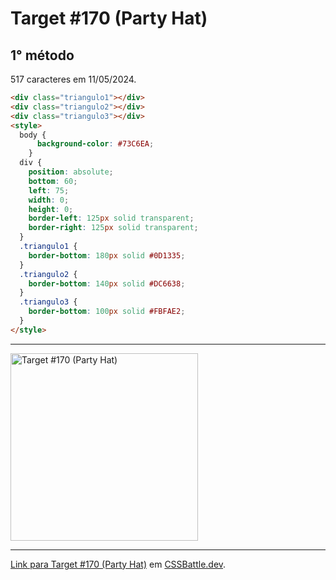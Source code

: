 # Target #170 (Party Hat)

## 1° método

517 caracteres em 11/05/2024.

```HTML
<div class="triangulo1"></div>
<div class="triangulo2"></div>
<div class="triangulo3"></div>
<style>
  body {
      background-color: #73C6EA;
    }
  div {
    position: absolute;
    bottom: 60;
    left: 75;
    width: 0;
    height: 0;
    border-left: 125px solid transparent;
    border-right: 125px solid transparent;
  }
  .triangulo1 {
    border-bottom: 180px solid #0D1335;
  }
  .triangulo2 {
    border-bottom: 140px solid #DC6638;
  }
  .triangulo3 {
    border-bottom: 100px solid #FBFAE2;
  }
</style>
```

---
<img src="https://cssbattle.dev/targets/170.png" title="Target #170 (Party Hat)" width="300px">

---

[Link para Target #170 (Party Hat)](https://cssbattle.dev/play/170) em [CSSBattle.dev](https://cssbattle.dev/).